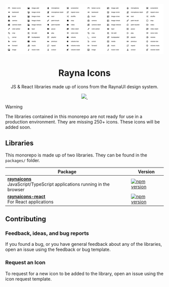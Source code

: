 ![icons](./assets/icons.png)

<h1 align="center">Rayna Icons</h1>

<p align="center">JS & React libraries made up of icons from the RaynaUI design system.</p>

<p align="center">
  <a href="https://github.com/writeens/raynaicons/blob/master/license">
    <img src="https://img.shields.io/badge/License-MIT-yellow.svg" />
  </a>
  <a aria-label="build status" href="https://github.com/writeens/raynaicons/actions/workflows/ci.yml">
    <img alt="" src="https://github.com/writeens/raynaicons/actions/workflows/ci.yml/badge.svg?branch=main&event=push">
  </a>
</p>

> [!WARNING]  
> The libraries contained in this monorepo are not ready for use in a production environment. They are missing 250+ icons. These icons will be added soon.

## Libraries

This monorepo is made up of two libraries. They can be found in the `packages/` folder.

| Package                                                                                                 | Version                                                                                             |
| ------------------------------------------------------------------------------------------------------- | --------------------------------------------------------------------------------------------------- |
| **[raynaicons](/packages/raynaicons)** <br /> JavaScript/TypeScript applications running in the browser | [![npm version](https://img.shields.io/npm/v/raynaicons)](https://www.npmjs.org/package/raynaicons) |
| **[raynaicons-react](/packages/raynaicons-react)** <br /> For React applications                        | [![npm version](https://img.shields.io/npm/v/raynaicons)](https://www.npmjs.org/package/raynaicons) |

## Contributing

### Feedback, ideas, and bug reports

If you found a bug, or you have general feedback about any of the libraries, open an issue using the feedback or bug template.

### Request an Icon

To request for a new icon to be added to the library, open an issue using the icon request template.
